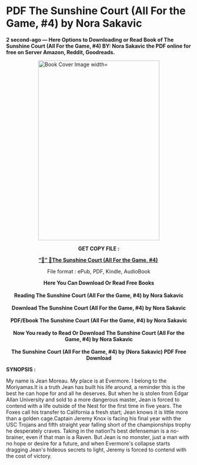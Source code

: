 # PDF The Sunshine Court (All For the Game, #4) by Nora Sakavic
<p><strong>2 second-ago &mdash; Here Options to Downloading or Read Book of The Sunshine Court (All For the Game, #4) BY: Nora Sakavic the PDF online for free on Server Amazon, Reddit, Goodreads.</strong></p><p><a href="https://educationsharingacademy.cloud/?book=201914164-the-sunshine-court"><img style="display: block; margin-left: auto; margin-right: auto;" src="https://i.gr-assets.com/images/S/compressed.photo.goodreads.com/books/1712958613l/201914164.jpg" alt="Book Cover Image width=" width="330" height="488" /></a></p><p style="text-align: center;"><strong>GET COPY FILE :</strong></p><p style="text-align: center;"><strong><a href="https://educationsharingacademy.cloud/?book=201914164-the-sunshine-court" target="_blank" rel="noopener">“📢” 🔗The Sunshine Court (All For the Game, #4)</a>&nbsp;</strong></p><p style="text-align: center;">File format : ePub, PDF, Kindle, AudioBook</p><div style="text-align: center;"><strong>Here You Can Download Or Read Free Books</strong></div><div style="text-align: center;">&nbsp;</div><div style="text-align: center;"><strong>Reading The Sunshine Court (All For the Game, #4) by Nora Sakavic</strong></div><div style="text-align: center;">&nbsp;</div><div style="text-align: center;"><strong>Download The Sunshine Court (All For the Game, #4) by Nora Sakavic</strong></div><div style="text-align: center;">&nbsp;</div><div style="text-align: center;"><strong>PDF/Ebook The Sunshine Court (All For the Game, #4) by Nora Sakavic</strong></div><div style="text-align: center;">&nbsp;</div><div style="text-align: center;"><strong>Now You ready to Read Or Download The Sunshine Court (All For the Game, #4) by Nora Sakavic</strong></div><div style="text-align: center;">&nbsp;</div><div style="text-align: center;"><strong>The Sunshine Court (All For the Game, #4) by (Nora Sakavic) PDF Free Download</strong></div><p><strong>SYNOPSIS :</strong></p><p>My name is Jean Moreau. My place is at Evermore. I belong to the Moriyamas.It is a truth Jean has built his life around, a reminder this is the best he can hope for and all he deserves. But when he is stolen from Edgar Allan University and sold to a more dangerous master, Jean is forced to contend with a life outside of the Nest for the first time in five years. The Foxes call his transfer to California a fresh start; Jean knows it is little more than a golden cage.Captain Jeremy Knox is facing his final year with the USC Trojans and fifth straight year falling short of the championships trophy he desperately craves. Taking in the nation?s best defenseman is a no-brainer, even if that man is a Raven. But Jean is no monster, just a man with no hope or desire for a future, and when Evermore's collapse starts dragging Jean's hideous secrets to light, Jeremy is forced to contend with the cost of victory.</p>
